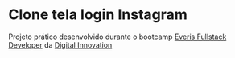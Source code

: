 # Clone tela login Instagram

Projeto prático desenvolvido durante o bootcamp [Everis Fullstack Developer](https://web.digitalinnovation.one/track/everis-fullstack-developer) da [Digital Innovation](https://digitalinnovation.one/)  
